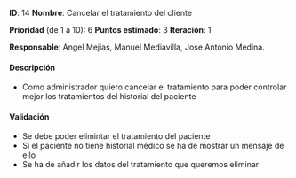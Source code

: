 **ID**: 14
**Nombre**: Cancelar el tratamiento del cliente

**Prioridad** (de 1 a 10): 6
**Puntos estimado**: 3
**Iteración**: 1

**Responsable**: Ángel Mejias, Manuel Mediavilla, Jose Antonio Medina.

#### Descripción

* Como administrador quiero cancelar el tratamiento para
poder controlar mejor los tratamientos del historial del paciente

#### Validación

* Se debe poder elimintar el tratamiento del paciente
* Si el paciente no tiene historial médico se ha de mostrar un mensaje de ello
* Se ha de añadir los datos del tratamiento que queremos eliminar
